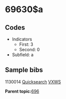 # 69630$a

## Codes

-   Indicators
    -   First: 3
    -   Second: 0
-   Subfield: a

## Sample bibs

1130014 [Quicksearch](https://search.library.yale.edu/catalog/1130014) [VXWS](http://prodorbis.library.yale.edu:7014/vxws/GetHoldingsService?bibId=1130014)

**Parent topic:**[696](../../tags/696/696.md)

